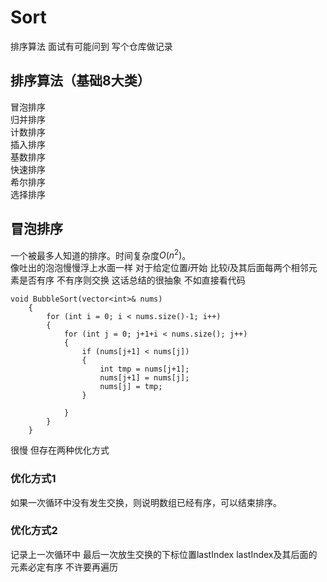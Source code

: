 # Sort
排序算法 面试有可能问到 写个仓库做记录 
## 排序算法（基础8大类）
冒泡排序  
归并排序  
计数排序  
插入排序  
基数排序  
快速排序  
希尔排序  
选择排序
## 冒泡排序
一个被最多人知道的排序。时间复杂度$`O(n^2)`$。  
像吐出的泡泡慢慢浮上水面一样 对于给定位置$`i`$开始 比较$`i`$及其后面每两个相邻元素是否有序 不有序则交换
这话总结的很抽象 不如直接看代码
```
void BubbleSort(vector<int>& nums)
	{
		for (int i = 0; i < nums.size()-1; i++)
		{
			for (int j = 0; j+1+i < nums.size(); j++)
			{
				if (nums[j+1] < nums[j])
				{
					int tmp = nums[j+1];
					nums[j+1] = nums[j];
					nums[j] = tmp;
				}

			}
		}
	}
```
很慢 但存在两种优化方式
### 优化方式1  
如果一次循环中没有发生交换，则说明数组已经有序，可以结束排序。
### 优化方式2  
记录上一次循环中 最后一次放生交换的下标位置lastIndex lastIndex及其后面的元素必定有序 不许要再遍历

